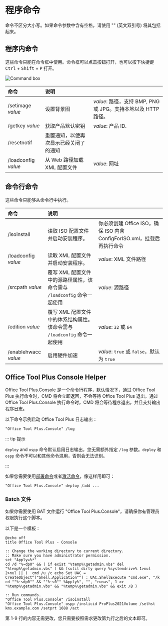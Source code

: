 # 程序命令

命令不区分大小写。如果命令参数中含有空格，请使用 "" (英文双引号) 将其包括起来。

## 程序内命令

这些命令只能在命令框中使用。命令框可以点击按钮打开，也可以按下快捷键 <kbd>Ctrl</kbd> + <kbd>Shift</kbd> + <kbd>P</kbd> 打开。

![Command box](/images/zh-cn/command-box.png)

| 命令 | 说明 |  |
| :-- | :-- | :-- |
| /setimage *value* | 设置背景图 | *value*: 路径，支持 BMP, PNG 或 JPG。支持本地以及 HTTP 路径。 |
| /getkey *value* | 获取产品默认密钥 | *value*: 产品 ID. |
| /resetnotif | 重置通知，以便再次显示已经关闭了的通知 | |
| /loadconfig *value* | 从 Web 路径加载 XML 配置文件 | *value*: 网址 |

## 命令行命令

这些命令只能够从命令行中执行。

| 命令 | 说明 |  |
| :-- | :-- | :-- |
| /isoinstall | 读取 ISO 配置文件并启动安装程序。 | 你必须创建 Office ISO，确保 ISO 内含 ConfigForISO.xml，挂载后再执行命令 |
| /loadconfig *value* | 读取 XML 配置文件并启动安装程序。 | *value*: XML 文件路径 |
| /srcpath *value* | 覆写 XML 配置文件中的源路径属性，该命令需与 `/loadconfig` 命令一起使用 | *value*: 源路径 |
| /edition *value* | 覆写 XML 配置文件中的体系结构属性。该命令需与 `/loadconfig` 命令一起使用 | *value*: `32` 或 `64` |
| /enablehwacc *value* | 启用硬件加速 | *value*: `true` 或 `false`，默认为 `true` |

## Office Tool Plus Console Helper

Office Tool Plus.Console 是一个命令行程序，默认情况下，通过 Office Tool Plus 执行命令时，CMD 将会立即返回，不会等待 Office Tool Plus 退出。通过 Office Tool Plus.Console 执行命令时，CMD 将会等待程序退出，并且支持输出程序日志。

以下命令示例启动 Office Tool Plus 日志输出：

``` batch
"Office Tool Plus.Console" /log
```

::: tip 提示

`deploy` and `ospp` 命令默认启用日志输出，您无需额外指定 `/log` 参数。`deploy` 和 `ospp` 命令不可以和其他命令混用，否则会无法识别。

:::

如果您需要使用[部署命令](deploy.md)或者[激活命令](activate.md)，像这样用即可：

``` batch
"Office Tool Plus.Console" deploy /add ...
```

### Batch 文件

如果你需要使用 BAT 文件运行 "Office Tool Plus.Console"，请确保你有管理员权限执行这个脚本。

以下是一个模板：

``` batch
@echo off
title Office Tool Plus - Console

:: Change the working directory to current directory.
:: Make sure you have administrator permission.
set "Apply=%*"
cd /d "%~dp0" && ( if exist "%temp%\getadmin.vbs" del "%temp%\getadmin.vbs" ) && fsutil dirty query %systemdrive% 1>nul 2>nul || (  cmd /u /c echo Set UAC = CreateObject^("Shell.Application"^) : UAC.ShellExecute "cmd.exe", "/k cd ""%~sdp0"" && ""%~s0"" %Apply%", "", "runas", 1 >> "%temp%\getadmin.vbs" && "%temp%\getadmin.vbs" && exit /B )

:: Run commands.
"Office Tool Plus.Console" /isoinstall
"Office Tool Plus.Console" ospp /inslicid ProPlus2021Volume /sethst kms.example.com /setprt 1688 /act
```

第 1-9 行的内容无需更改，您只需要按照需求更改第九行之后的文本即可。
